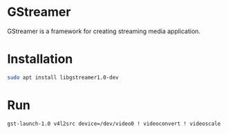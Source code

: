 # GStreamer

GStreamer is a framework for creating streaming media application.

# Installation

```bash
sudo apt install libgstreamer1.0-dev
```

# Run

```bash
gst-launch-1.0 v4l2src device=/dev/video0 ! videoconvert ! videoscale ! video/x-raw,format=RGB ! queue ! videoconvert ! ximagesink
```
